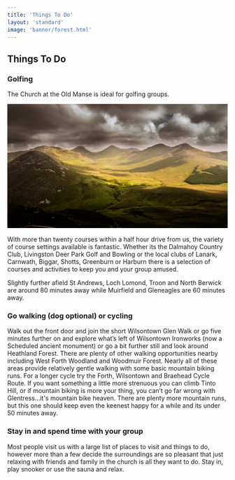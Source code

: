 ```yaml
---
title: 'Things To Do'
layout: 'standard'
image: 'banner/forest.html'
---
```


## Things To Do

### Golfing

The Church at the Old Manse is ideal for golfing groups. 

<div class="outsideWrapper"><img src="/images/valley-min.jpeg" /></div>

With more than twenty courses within a half hour drive from us, the variety of course settings available is fantastic. Whether its the Dalmahoy Country Club, Livingston Deer Park Golf and Bowling or the local clubs of Lanark, Carnwath, Biggar, Shotts, Greenburn or Harburn there is a selection of courses and activities to keep you and your group amused.

Slightly further afield St Andrews, Loch Lomond, Troon and North Berwick are around 80 minutes away while Muirfield and Gleneagles are 60 minutes away.

### Go walking (dog optional) or cycling

Walk out the front door and join the short Wilsontown Glen Walk or go five minutes further on and explore what’s left of Wilsontown Ironworks (now a Scheduled ancient monument) or go a bit further still and look around Heathland Forest. There are plenty of other walking opportunities nearby including  West Forth Woodland and Woodmuir Forest. Nearly all of these areas provide relatively gentle walking with some basic mountain biking runs. For a longer cycle try the Forth, Wilsontown and Braehead Cycle Route. If you want something a little more strenuous you can climb Tinto Hill, or if mountain biking is more your thing, you can’t go far wrong with Glentress...it's mountain bike heaven. There are plenty more mountain runs, but this one should keep even the keenest happy for a while and its under 50 minutes away.

### Stay in and spend time with your group

Most people visit us with a large list of places to visit and things to do, however more than a few decide the surroundings are so pleasant that just relaxing with friends and family in the church is all they want to do. Stay in, play snooker or use the sauna and relax.
